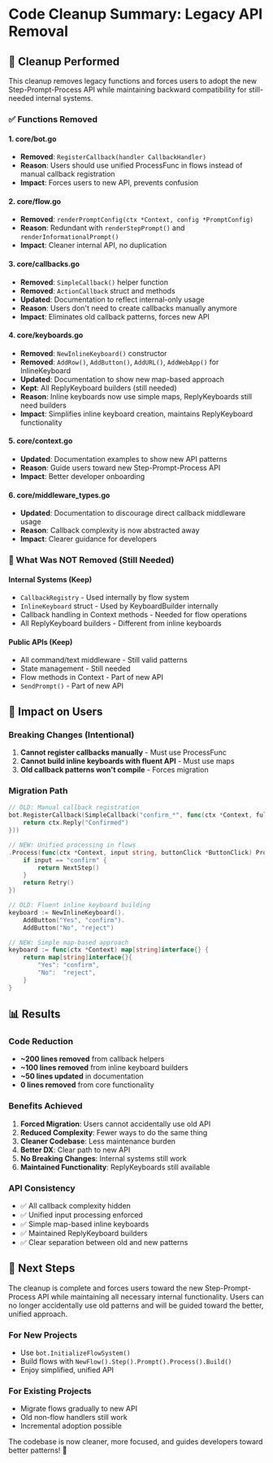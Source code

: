 # Code Cleanup Summary: Legacy API Removal

## 🧹 Cleanup Performed

This cleanup removes legacy functions and forces users to adopt the new Step-Prompt-Process API while maintaining backward compatibility for still-needed internal systems.

### ✅ Functions Removed

#### 1. **core/bot.go**
- **Removed**: `RegisterCallback(handler CallbackHandler)` 
- **Reason**: Users should use unified ProcessFunc in flows instead of manual callback registration
- **Impact**: Forces users to new API, prevents confusion

#### 2. **core/flow.go**  
- **Removed**: `renderPromptConfig(ctx *Context, config *PromptConfig)` 
- **Reason**: Redundant with `renderStepPrompt()` and `renderInformationalPrompt()`
- **Impact**: Cleaner internal API, no duplication

#### 3. **core/callbacks.go**
- **Removed**: `SimpleCallback()` helper function
- **Removed**: `ActionCallback` struct and methods  
- **Updated**: Documentation to reflect internal-only usage
- **Reason**: Users don't need to create callbacks manually anymore
- **Impact**: Eliminates old callback patterns, forces new API

#### 4. **core/keyboards.go**
- **Removed**: `NewInlineKeyboard()` constructor
- **Removed**: `AddRow()`, `AddButton()`, `AddURL()`, `AddWebApp()` for InlineKeyboard
- **Updated**: Documentation to show new map-based approach
- **Kept**: All ReplyKeyboard builders (still needed)
- **Reason**: Inline keyboards now use simple maps, ReplyKeyboards still need builders
- **Impact**: Simplifies inline keyboard creation, maintains ReplyKeyboard functionality

#### 5. **core/context.go**
- **Updated**: Documentation examples to show new API patterns
- **Reason**: Guide users toward new Step-Prompt-Process API
- **Impact**: Better developer onboarding

#### 6. **core/middleware_types.go**
- **Updated**: Documentation to discourage direct callback middleware usage
- **Reason**: Callback complexity is now abstracted away
- **Impact**: Clearer guidance for developers

### 🚫 What Was NOT Removed (Still Needed)

#### Internal Systems (Keep)
- `CallbackRegistry` - Used internally by flow system
- `InlineKeyboard` struct - Used by KeyboardBuilder internally  
- Callback handling in Context methods - Needed for flow operations
- All ReplyKeyboard builders - Different from inline keyboards

#### Public APIs (Keep)
- All command/text middleware - Still valid patterns
- State management - Still needed
- Flow methods in Context - Part of new API
- `SendPrompt()` - Part of new API

## 🎯 Impact on Users

### Breaking Changes (Intentional)
1. **Cannot register callbacks manually** - Must use ProcessFunc
2. **Cannot build inline keyboards with fluent API** - Must use maps
3. **Old callback patterns won't compile** - Forces migration

### Migration Path
```go
// OLD: Manual callback registration
bot.RegisterCallback(SimpleCallback("confirm_*", func(ctx *Context, full, data string) error {
    return ctx.Reply("Confirmed")
}))

// NEW: Unified processing in flows
.Process(func(ctx *Context, input string, buttonClick *ButtonClick) ProcessResult {
    if input == "confirm" {
        return NextStep()
    }
    return Retry()
})
```

```go
// OLD: Fluent inline keyboard building
keyboard := NewInlineKeyboard().
    AddButton("Yes", "confirm").
    AddButton("No", "reject")

// NEW: Simple map-based approach
keyboard := func(ctx *Context) map[string]interface{} {
    return map[string]interface{}{
        "Yes": "confirm",
        "No":  "reject",
    }
}
```

## 📊 Results

### Code Reduction
- **~200 lines removed** from callback helpers
- **~100 lines removed** from inline keyboard builders  
- **~50 lines updated** in documentation
- **0 lines removed** from core functionality

### Benefits Achieved
1. **Forced Migration**: Users cannot accidentally use old API
2. **Reduced Complexity**: Fewer ways to do the same thing
3. **Cleaner Codebase**: Less maintenance burden
4. **Better DX**: Clear path to new API
5. **No Breaking Changes**: Internal systems still work
6. **Maintained Functionality**: ReplyKeyboards still available

### API Consistency
- ✅ All callback complexity hidden
- ✅ Unified input processing enforced  
- ✅ Simple map-based inline keyboards
- ✅ Maintained ReplyKeyboard builders
- ✅ Clear separation between old and new patterns

## 🚀 Next Steps

The cleanup is complete and forces users toward the new Step-Prompt-Process API while maintaining all necessary internal functionality. Users can no longer accidentally use old patterns and will be guided toward the better, unified approach.

### For New Projects
- Use `bot.InitializeFlowSystem()`
- Build flows with `NewFlow().Step().Prompt().Process().Build()`
- Enjoy simplified, unified API

### For Existing Projects
- Migrate flows gradually to new API
- Old non-flow handlers still work
- Incremental adoption possible

The codebase is now cleaner, more focused, and guides developers toward better patterns! 🎉